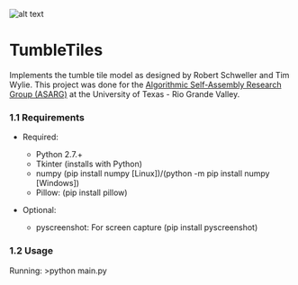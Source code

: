 
![alt text](https://raw.githubusercontent.com/asarg/TumbleTiles/master/tumble.gif "Tumble Tiles")

# TumbleTiles

Implements the tumble tile model as designed by Robert Schweller and Tim Wylie. This project was done for the [Algorithmic Self-Assembly Research Group (ASARG)](https://asarg.hackresearch.com) at the University of Texas - Rio Grande Valley.


### 1.1 Requirements ###
  * Required:
    * Python 2.7.+
    * Tkinter (installs with Python)
    * numpy (pip install numpy [Linux])/(python -m pip install numpy [Windows])
    * Pillow: (pip install pillow)

  * Optional:
    * pyscreenshot: For screen capture (pip install pyscreenshot)
    


### 1.2 Usage ###
  Running:
    >python main.py